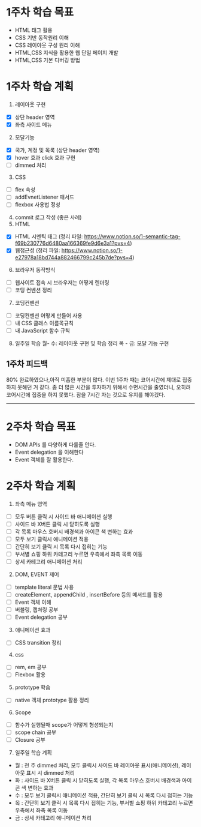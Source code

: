 # 1주차 학습 목표

- HTML 태그 활용
- CSS 기반 동작원리 이해
- CSS 레이아웃 구성 원리 이해
- HTML,CSS 지식을 활용한 웹 단일 페이지 개발
- HTML,CSS 기본 디버깅 방법

# 1주차 학습 계획

1. 레이아웃 구현

- [x] 상단 header 영역
- [x] 좌측 사이드 메뉴

2. 모달기능

- [x] 국가, 계정 및 목록 (상단 header 영역)
- [x] hover 효과 click 효과 구현
- [ ] dimmed 처리

3. CSS

- [ ] flex 속성
- [ ] addEvnetListener 매서드
- [ ] flexbox 사용법 정성

4. commit 로그 작성 (좋은 사례)
5. HTML

- [x] HTML 시멘틱 태그
      (정리 파일: https://www.notion.so/1-semantic-tag-f69b230776d6480aa166369fe9d6e3a1?pvs=4)
- [x] 웹접근성
      (정리 파일: https://www.notion.so/1-e27978a18bd744a882466799c245b7de?pvs=4)

6. 브라우저 동작방식

- [ ] 웹사이트 접속 시 브라우저는 어떻게 렌더링
- [ ] 코딩 컨벤션 정리

7. 코딩컨벤션

- [ ] 코딩컨벤션 어떻게 만들어 사용
- [ ] 내 CSS 클래스 이름목규칙
- [ ] 내 JavaScript 함수 규칙

8. 일주일 학습
   월- 수: 레이아웃 구현 및 학습 정리 목 - 금: 모달 기능 구현

## 1주차 피드백

80% 완료하였으나,아직 미흡한 부분이 많다.
이번 1주차 때는 코어시간에 제대로 집중하지 못해던 거 같다.
좀 더 많은 시간을 투자하기 위해서 수면시간을 줄였더니, 오히려 코어시간에 집중을 하지 못했다.
잠을 7시간 자는 것으로 유지를 해야겠다.

<hr>

# 2주차 학습 목표

- DOM APIs 를 다양하게 다룰줄 안다.
- Event delegation 을 이해한다
- Event 객체를 잘 활용한다.

# 2주차 학습 계획

1. 좌측 메뉴 영역

- [ ] 모두 버튼 클릭 시 사이드 바 애니메이션 실행
- [ ] 사이드 바 X버튼 클릭 시 닫히도록 실행
- [ ] 각 목록 마우스 호버시 배경색과 아이콘 색 변하는 효과
- [ ] 모두 보기 클릭시 애니메이션 적용
- [ ] 간단히 보기 클릭 시 목록 다시 접히는 기능
- [ ] 부서별 쇼핑 하위 카테고리 누르면 우측에서 좌측 목록 이동
- [ ] 상세 카테고리 애니메이션 처리

2. DOM, EVENT 제어

- [ ] template literal 문법 사용
- [ ] createElement, appendChild , insertBefore 등의 메서드를 활용
- [ ] Event 객체 이해
- [ ] 버블링, 캡쳐링 공부
- [ ] Event delegation 공부

3. 애니메이션 효과

- [ ] CSS transition 정리

4. css

- [ ] rem, em 공부
- [ ] Flexbox 활용

5. prototype 학습

- [ ] native 객체 prototype 활용 정리

6. Scope

- [ ] 함수가 실행될때 scope가 어떻게 형성되는지
- [ ] scope chain 공부
- [ ] Closure 공부

7. 일주일 학습 계획

- 월 : 전 주 dimmed 처리, 모두 클릭시 사이드 바 레이아웃 표시(애니메이션), 레이아웃 표시 시 dimmed 처리
- 화 : 사이드 바 X버튼 클릭 시 닫히도록 실행, 각 목록 마우스 호버시 배경색과 아이콘 색 변하는 효과
- 수 : 모두 보기 클릭시 애니메이션 적용, 간단히 보기 클릭 시 목록 다시 접히는 기능
- 목 : 간단히 보기 클릭 시 목록 다시 접히는 기능, 부서별 쇼핑 하위 카테고리 누르면 우측에서 좌측 목록 이동
- 금 : 상세 카테고리 애니메이션 처리
